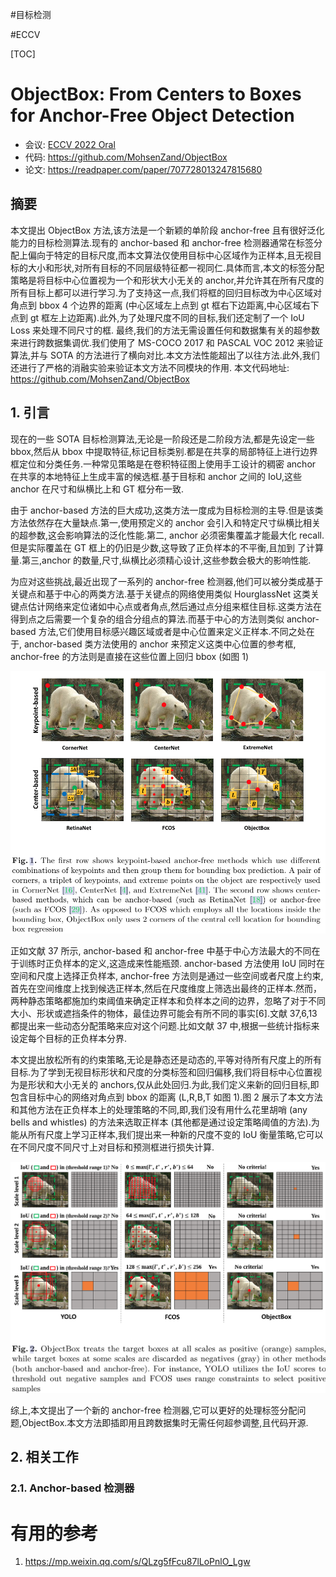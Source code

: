 #目标检测 

#ECCV

[TOC]

# ObjectBox: From Centers to Boxes for Anchor-Free Object Detection
- 会议: [ECCV 2022 Oral](../../Tag/ECCV.md)
- 代码: <https://github.com/MohsenZand/ObjectBox>
- 论文: <https://readpaper.com/paper/707728013247815680>

## 摘要

本文提出 ObjectBox 方法,该方法是一个新颖的单阶段 anchor-free 且有很好泛化能力的目标检测算法.现有的 anchor-based 和 anchor-free 检测器通常在标签分配上偏向于特定的目标尺度,而本文算法仅使用目标中心区域作为正样本,且无视目标的大小和形状,对所有目标的不同层级特征都一视同仁.具体而言,本文的标签分配策略是将目标中心位置视为一个和形状大小无关的 anchor,并允许其在所有尺度的所有目标上都可以进行学习.为了支持这一点,我们将框的回归目标改为中心区域对角点到 bbox 4 个边界的距离 (中心区域左上点到 gt 框右下边距离,中心区域右下点到 gt 框左上边距离).此外,为了处理尺度不同的目标,我们还定制了一个 IoU Loss 来处理不同尺寸的框. 最终,我们的方法无需设置任何和数据集有关的超参数来进行跨数据集调优.我们使用了 MS-COCO 2017 和 PASCAL VOC 2012 来验证算法,并与 SOTA 的方法进行了横向对比.本文方法性能超出了以往方法.此外,我们还进行了严格的消融实验来验证本文方法不同模块的作用. 本文代码地址: <https://github.com/MohsenZand/ObjectBox>

## 1. 引言

现在的一些 SOTA 目标检测算法,无论是一阶段还是二阶段方法,都是先设定一些 bbox,然后从 bbox 中提取特征,标记目标类别.都是在共享的局部特征上进行边界框定位和分类任务.一种常见策略是在卷积特征图上使用手工设计的稠密 anchor 在共享的本地特征上生成丰富的候选框.基于目标和 anchor 之间的 IoU,这些 anchor 在尺寸和纵横比上和 GT 框分布一致.

由于 anchor-based 方法的巨大成功,这类方法一度成为目标检测的主导.但是该类方法依然存在大量缺点.第一,使用预定义的 anchor 会引入和特定尺寸纵横比相关的超参数,这会影响算法的泛化性能.第二, anchor 必须密集覆盖才能最大化 recall.但是实际覆盖在 GT 框上的仍旧是少数,这导致了正负样本的不平衡,且加到 了计算量.第三,anchor 的数量,尺寸,纵横比必须精心设计,这些参数会极大的影响性能.

为应对这些挑战,最近出现了一系列的 anchor-free 检测器,他们可以被分类成基于关键点和基于中心的两类方法.基于关键点的网络使用类似 HourglassNet 这类关键点估计网络来定位诸如中心点或者角点,然后通过点分组来框住目标.这类方法在得到点之后需要一个复杂的组合分组点的算法.而基于中心的方法则类似 anchor-based 方法,它们使用目标感兴趣区域或者是中心位置来定义正样本.不同之处在于, anchor-based 类方法使用的 anchor 来预定义这类中心位置的参考框, anchor-free 的方法则是直接在这些位置上回归 bbox (如图 1)

![objectbox_fig1](../../Attachments/objectbox_fig1.png)

正如文献 37 所示, anchor-based 和 anchor-free 中基于中心方法最大的不同在于训练时正负样本的定义,这造成来性能瓶颈. anchor-based 方法使用 IoU 同时在空间和尺度上选择正负样本, anchor-free 方法则是通过一些空间或者尺度上约束,首先在空间维度上找到候选正样本,然后在尺度维度上筛选出最终的正样本.然而，两种静态策略都施加约束阈值来确定正样本和负样本之间的边界，忽略了对于不同大小、形状或遮挡条件的物体，最佳边界可能会有所不同的事实\[6\].文献 37,6,13 都提出来一些动态分配策略来应对这个问题.比如文献 37 中,根据一些统计指标来设定每个目标的正负样本分界.

本文提出放松所有的约束策略,无论是静态还是动态的,平等对待所有尺度上的所有目标.为了学到无视目标形状和尺度的分类标签和回归偏移,我们将目标中心位置视为是形状和大小无关的 anchors,仅从此处回归.为此,我们定义来新的回归目标,即包含目标中心的网络对角点到 bbox 的距离 (L,R,B,T 如图 1).图 2 展示了本文方法和其他方法在正负样本上的处理策略的不同,即,我们没有用什么花里胡哨 (any bells and whistles) 的方法来选取正样本 (其他都是通过设定策略阈值的方法).为能从所有尺度上学习正样本,我们提出来一种新的尺度不变的 IoU 衡量策略,它可以在不同尺度不同尺寸上对目标和预测框进行损失计算.

![objectbox_fig2](../../Attachments/objectbox_fig2.png)

综上,本文提出了一个新的 anchor-free 检测器,它可以更好的处理标签分配问题,ObjectBox.本文方法即插即用且跨数据集时无需任何超参调整,且代码开源.

## 2. 相关工作
### 2.1. Anchor-based 检测器



# 有用的参考
1. <https://mp.weixin.qq.com/s/QLzg5fFcu87lLoPnlO_Lgw>
